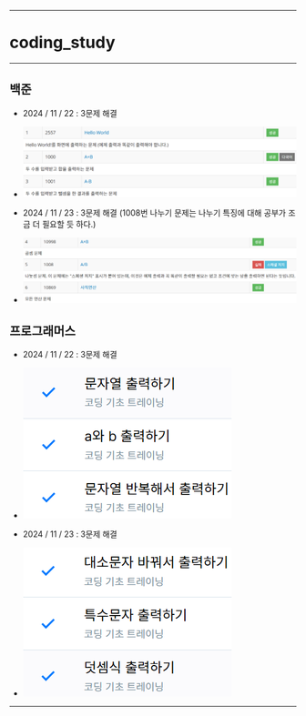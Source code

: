 ----------
# coding_study
----------
## 백준

- 2024 / 11 / 22 : 3문제 해결
- ![alt text](png/image.png)

- 2024 / 11 / 23 : 3문제 해결 (1008번 나누기 문제는 나누기 특징에 대해 공부가 조금 더 필요할 듯 하다.)
- ![alt text](png/image-2.png)

## 프로그래머스

- 2024 / 11 / 22 : 3문제 해결
- ![alt text](png/image-1.png)

- 2024 / 11 / 23 : 3문제 해결
- ![alt text](png/image-3.png)
----------